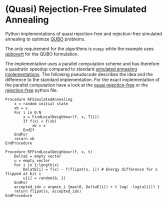 # (Quasi) Rejection-Free Simulated Annealing

Python implementations of quasi rejection-free and rejection-free simulated annealing to optimize [QUBO](https://en.wikipedia.org/wiki/Quadratic_unconstrained_binary_optimization) problems.

The only requirement for the algorithms is `numpy` while the example uses [qubovert](https://github.com/jtiosue/qubovert) for the QUBO formulation.

The implementation uses a parallel computation scheme and has therefore a quadratic speedup compared to standard [simulated annealing implementations](https://en.wikipedia.org/wiki/Simulated_annealing#Pseudocode).
The following pseudocode describes the idea and the difference to the standard implementation.
For the exact implementation of the parallel computation have a look at the [quasi rejection-free](./simulated_annealing/simulated_annealing_qrf.py) or the [rejection-free](./simulated_annealing/simulated_annealing_rf.py) python file.

```
Procedure RFSimulatedAnnealing
    x = random initial state
    xb = x
    For i in 0:N
        x = FindLocalNeighbour(f, x, T[i])
        If f(x) < f(xb)
            xb = x
        EndIf
    EndFor
    return xb
EndProcedure

Procedure RFFindLocalNeighbour(f, x, t)
    DeltaE = empty vector
    u = empty vector
    For i in 1:length(x)
        DelatE[i] = f(x) - f(flipat(x, i)) # Energy difference for x flipped at bit i
        u[i] = random(0, 1)
    EndFor
    accepted_idx = argmin_i {max(0, DeltaE[i]) + t log( -log(u[i])) }
    return flipat(x, accepted_idx)
EndProcedure
```
